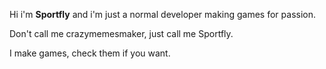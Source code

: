 Hi i'm **Sportfly** and i'm just a normal developer making games for passion.

Don't call me crazymemesmaker, just call me Sportfly.

I make games, check them if you want.
